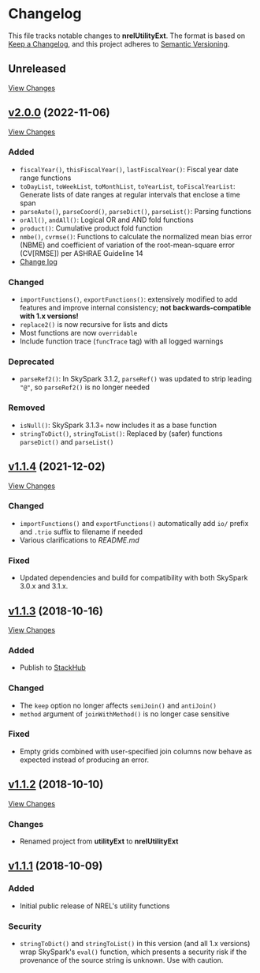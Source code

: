 # Changelog

This file tracks notable changes to **nrelUtilityExt**. The format is based on
[Keep a Changelog], and this project adheres to [Semantic Versioning].

[Keep a Changelog]: https://keepachangelog.com/ "Keep a Changelog"
[Semantic Versioning]: https://semver.org/ "Semantic Versioning"

## Unreleased

[View Changes](https://github.com/NREL/nrelUtilityExt/compare/main...develop)

## [v2.0.0] (2022-11-06)

[v2.0.0]: https://github.com/NREL/nrelUtilityExt/releases/tag/v2.0.0

[View Changes](https://github.com/NREL/nrelUtilityExt/compare/v1.1.4...v2.0.0)

### Added

- `fiscalYear()`, `thisFiscalYear()`, `lastFiscalYear()`: Fiscal year date range
  functions
- `toDayList`, `toWeekList`, `toMonthList`, `toYearList`, `toFiscalYearList`:
  Generate lists of date ranges at regular intervals that enclose a time span
- `parseAuto()`, `parseCoord()`, `parseDict()`, `parseList()`: Parsing functions
- `orAll()`, `andAll()`: Logical OR and AND fold functions
- `product()`: Cumulative product fold function
- `nmbe()`, `cvrmse()`: Functions to calculate the normalized mean bias error
  (NBME) and coefficient of variation of the root-mean-square error (CV\[RMSE\])
  per ASHRAE Guideline 14
- [Change log](https://github.com/NREL/nrelUtilityExt/blob/main/CHANGELOG.md)

### Changed

- `importFunctions()`, `exportFunctions()`: extensively modified to add
  features and improve internal consistency; **not backwards-compatible with 1.x
  versions!**
- `replace2()` is now recursive for lists and dicts
- Most functions are now `overridable`
- Include function trace (`funcTrace` tag) with all logged warnings

### Deprecated

- `parseRef2()`: In SkySpark 3.1.2, `parseRef()` was updated to strip leading
  `"@"`, so `parseRef2()` is no longer needed

### Removed

- `isNull()`: SkySpark 3.1.3+ now includes it as a base function
- `stringToDict()`, `stringToList()`: Replaced by (safer) functions
  `parseDict()` and `parseList()` 

## [v1.1.4] (2021-12-02)

[v1.1.4]: https://github.com/NREL/nrelUtilityExt/releases/tag/v1.1.4

[View Changes](https://github.com/NREL/nrelUtilityExt/compare/v1.1.3...v1.1.4)

### Changed

- `importFunctions()` and `exportFunctions()` automatically add `io/` prefix and
  `.trio` suffix to filename if needed
- Various clarifications to *README.md*

### Fixed

- Updated dependencies and build for compatibility with both SkySpark 3.0.x and
  3.1.x.

## [v1.1.3] (2018-10-16)

[v1.1.3]: https://github.com/NREL/nrelUtilityExt/releases/tag/v1.1.3

[View Changes](https://github.com/NREL/nrelUtilityExt/compare/v1.1.2...v1.1.3)

### Added

- Publish to [StackHub](https://stackhub.org/)

### Changed

- The `keep` option no longer affects `semiJoin()` and `antiJoin()`
- `method` argument of `joinWithMethod()` is no longer case sensitive

### Fixed

- Empty grids combined with user-specified join columns now behave as expected
  instead of producing an error.

## [v1.1.2] (2018-10-10)

[v1.1.2]: https://github.com/NREL/nrelUtilityExt/releases/tag/v1.1.2

[View Changes](https://github.com/NREL/nrelUtilityExt/compare/v1.1.1...v1.1.2)

### Changes

- Renamed project from **utilityExt** to **nrelUtilityExt**

## [v1.1.1] (2018-10-09)

[v1.1.1]: https://github.com/NREL/nrelUtilityExt/releases/tag/v1.1.1

### Added

- Initial public release of NREL's utility functions

### Security

- `stringToDict()` and `stringToList()` in this version (and all 1.x versions)
  wrap SkySpark's `eval()` function, which presents a security risk if the
  provenance of the source string is unknown. Use with caution.